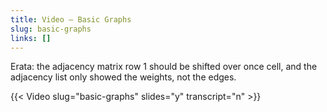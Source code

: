 ```yaml
---
title: Video — Basic Graphs
slug: basic-graphs
links: []
---
```


Erata: the adjacency matrix row 1 should be shifted over once cell,
and the adjacency list only showed the weights, not the edges.

{{< Video slug="basic-graphs" slides="y" transcript="n" >}}


